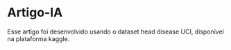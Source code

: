 # Artigo-IA
Esse artigo foi desenvolvido usando o dataset head disease UCI, disponível na plataforma kaggle.
